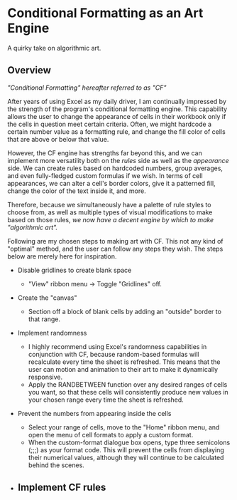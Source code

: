# **Conditional Formatting as an Art Engine**

A quirky take on algorithmic art.

## Overview

_"Conditional Formatting" hereafter referred to as "CF"_

After years of using Excel as my daily driver, I am continually impressed by the strength of the program's conditional formatting engine. This capability allows the user to change the appearance of cells in their workbook only if the cells in question meet certain criteria. Often, we might hardcode a certain number value as a formatting rule, and change the fill color of cells that are above or below that value.

However, the CF engine has strengths far beyond this, and we can implement more versatility both on the _rules_ side as well as the _appearance_ side. We can create rules based on hardcoded numbers, group averages, and even fully-fledged custom formulas if we wish. In terms of cell appearances, we can alter a cell's border colors, give it a patterned fill, change the color of the text inside it, and more. 

Therefore, because we simultaneously have a palette of rule styles to choose from, as well as multiple types of visual modifications to make based on those rules, _we now have a decent engine by which to make "algorithmic art"._

Following are my chosen steps to making art with CF. This not any kind of "optimal" method, and the user can follow any steps they wish. The steps below are merely here for inspiration.

- Disable gridlines to create blank space
    - "View" ribbon menu -> Toggle "Gridlines" off.

- Create the "canvas"
    - Section off a block of blank cells by adding an "outside" border to that range.

- Implement randomness
    - I highly recommend using Excel's randomness capabilities in conjunction with CF, because random-based formulas will recalculate every time the sheet is refreshed. This means that the user can motion and animation to their art to make it dynamically responsive.
    - Apply the RANDBETWEEN function over any desired ranges of cells you want, so that these cells will consistently produce new values in your chosen range every time the sheet is refreshed.

- Prevent the numbers from appearing inside the cells
    - Select your range of cells, move to the "Home" ribbon menu, and open the menu of cell formats to apply a custom format.
    - When the custom-format dialogue box opens, type three semicolons (;;;) as your format code. This will prevent the cells from displaying their numerical values, although they will continue to be calculated behind the scenes.

- Implement CF rules
    - 